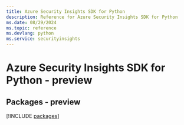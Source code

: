 ```yaml
---
title: Azure Security Insights SDK for Python
description: Reference for Azure Security Insights SDK for Python
ms.date: 08/29/2024
ms.topic: reference
ms.devlang: python
ms.service: securityinsights
---
```

# Azure Security Insights SDK for Python - preview
## Packages - preview
[!INCLUDE [packages](security-insights-index.md)]